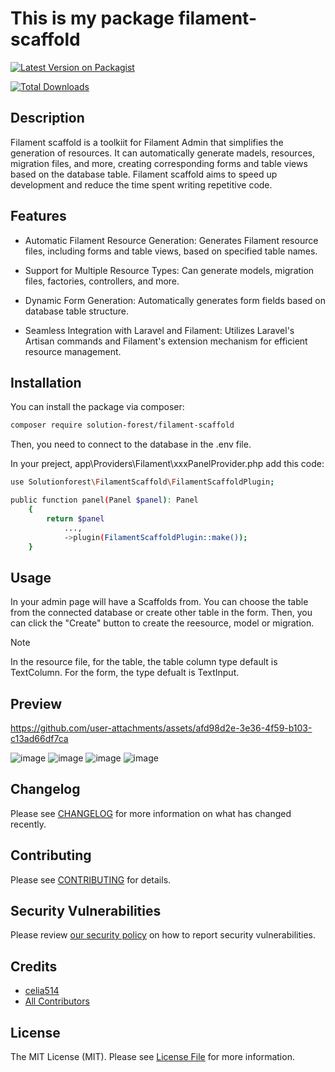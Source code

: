 # This is my package filament-scaffold

[![Latest Version on Packagist](https://img.shields.io/packagist/v/solution-forest/filament-scaffold.svg?style=flat-square)](https://packagist.org/packages/solution-forest/filament-scaffold)

[![Total Downloads](https://img.shields.io/packagist/dt/solution-forest/filament-scaffold.svg?style=flat-square)](https://packagist.org/packages/solution-forest/filament-scaffold)

## Description
Filament scaffold is a toolkiit for Filament Admin that simplifies the generation of resources. It can automatically generate madels, resources, migration files, and more, creating corresponding forms and table views based on the database table. Filament scaffold aims to speed up development and reduce the time spent writing repetitive code.

## Features
- Automatic Filament Resource Generation: Generates Filament resource files, including forms and table views, based on specified table names.

- Support for Multiple Resource Types: Can generate models, migration files, factories, controllers, and more.

- Dynamic Form Generation: Automatically generates form fields based on database table structure.

- Seamless Integration with Laravel and Filament: Utilizes Laravel's Artisan commands and Filament's extension mechanism for efficient resource management.

## Installation
You can install the package via composer:
```bash
composer require solution-forest/filament-scaffold
```

Then, you need to connect to the database in the .env file.

In your preject, app\Providers\Filament\xxxPanelProvider.php add this code:
```bash
use Solutionforest\FilamentScaffold\FilamentScaffoldPlugin;

public function panel(Panel $panel): Panel
    {
        return $panel
            ..., 
            ->plugin(FilamentScaffoldPlugin::make());
    }
```

## Usage
In your admin page will have a Scaffolds from. You can choose the table from the connected database or create other table in the form. Then, you can click the "Create" button to create the reesource, model or migration.

> [!NOTE]
> In the resource file, for the table, the table column type default is TextColumn. For the form, the type defualt is TextInput.

## Preview

https://github.com/user-attachments/assets/afd98d2e-3e36-4f59-b103-c13ad66df7ca


![image](https://github.com/user-attachments/assets/6c8cdc4b-1330-487a-acab-17cf94f93f82)
![image](https://github.com/user-attachments/assets/c5f6a10f-139d-4344-b135-59f3d18acb30)
![image](https://github.com/user-attachments/assets/37872ba4-00f8-414f-a041-f7ab10cef1a8)
![image](https://github.com/user-attachments/assets/af177dd6-8382-42d7-b5cd-b5b1e97ed753)

## Changelog

Please see [CHANGELOG](CHANGELOG.md) for more information on what has changed recently.

## Contributing

Please see [CONTRIBUTING](.github/CONTRIBUTING.md) for details.

## Security Vulnerabilities

Please review [our security policy](../../security/policy) on how to report security vulnerabilities.

## Credits

- [celia514](https://github.com/solutionforest)
- [All Contributors](../../contributors)

## License

The MIT License (MIT). Please see [License File](LICENSE.md) for more information.
